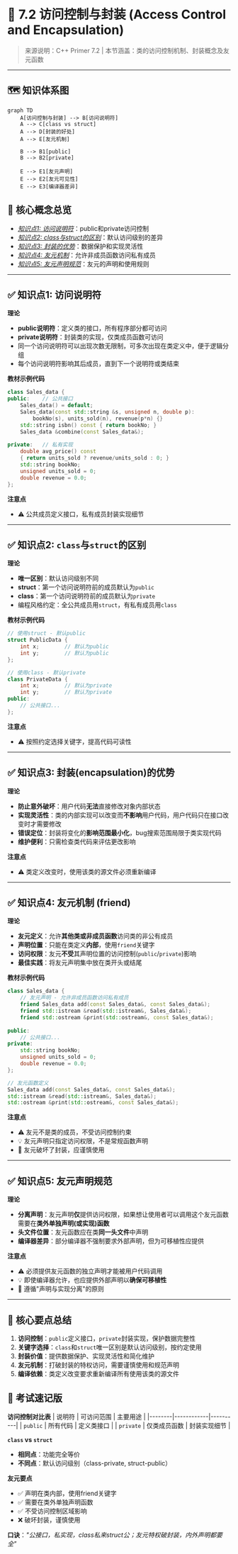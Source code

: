 # 📘 7.2 访问控制与封装 (Access Control and Encapsulation)

> 来源说明：C++ Primer 7.2 | 本节涵盖：类的访问控制机制、封装概念及友元函数

---

## 🗺️ 知识体系图

```mermaid
graph TD
    A[访问控制与封装] --> B[访问说明符]
    A --> C[class vs struct]
    A --> D[封装的好处]
    A --> E[友元机制]
    
    B --> B1[public]
    B --> B2[private]
    
    E --> E1[友元声明]
    E --> E2[友元可见性]
    E --> E3[编译器差异]
```

## 🧠 核心概念总览

* [*知识点1: 访问说明符*](#id1)：public和private访问控制
* [*知识点2: class与struct的区别*](#id2)：默认访问级别的差异
* [*知识点3: 封装的优势*](#id3)：数据保护和实现灵活性
* [*知识点4: 友元机制*](#id4)：允许非成员函数访问私有成员
* [*知识点5: 友元声明规范*](#id5)：友元的声明和使用规则

---

<a id="id1"></a>
## ✅ 知识点1: 访问说明符

**理论**
* **public说明符**：定义类的接口，所有程序部分都可访问
* **private说明符**：封装类的实现，仅类成员函数可访问
* 同一个访问说明符可以出现次数无限制，可多次出现在类定义中，便于逻辑分组
* 每个访问说明符影响其后成员，直到下一个说明符或类结束

**教材示例代码**
```cpp
class Sales_data {
public:    // 公共接口
    Sales_data() = default;
    Sales_data(const std::string &s, unsigned n, double p):
        bookNo(s), units_sold(n), revenue(p*n) {}
    std::string isbn() const { return bookNo; }
    Sales_data &combine(const Sales_data&);
    
private:   // 私有实现
    double avg_price() const
    { return units_sold ? revenue/units_sold : 0; }
    std::string bookNo;
    unsigned units_sold = 0;
    double revenue = 0.0;
};
```

**注意点**
* ⚠️ 公共成员定义接口，私有成员封装实现细节


---

<a id="id2"></a>
## ✅ 知识点2: `class`与`struct`的区别

**理论**
* **唯一区别**：默认访问级别不同
* **struct**：第一个访问说明符前的成员默认为`public`
* **class**：第一个访问说明符前的成员默认为`private`
* 编程风格约定：全公共成员用`struct`，有私有成员用`class`

**教材示例代码**
```cpp
// 使用struct - 默认public
struct PublicData {
    int x;        // 默认为public
    int y;        // 默认为public
};

// 使用class - 默认private  
class PrivateData {
    int x;        // 默认为private
    int y;        // 默认为private
public:
    // 公共接口...
};
```

**注意点**
* ⚠️ 按照约定选择关键字，提高代码可读性
---

<a id="id3"></a>
## ✅ 知识点3: 封装(encapsulation)的优势

**理论**
* **防止意外破坏**：用户代码**无法**直接修改对象内部状态
* **实现灵活性**：类的内部实现可以改变而**不影响**用户代码，用户代码只在接口改变时才需要修改
* **错误定位**：封装将变化的**影响范围最小化**，bug搜索范围局限于类实现代码
* **维护便利**：只需检查类代码来评估更改影响

**注意点**
* ⚠️ 类定义改变时，使用该类的源文件必须重新编译

---

<a id="id4"></a>
## ✅ 知识点4: 友元机制 (friend)

**理论**
* **友元定义**：允许**其他类或非成员函数**访问类的非公有成员
* **声明位置**：只能在类定义**内部**，使用`friend`关键字
* **访问权限**：友元**不受**其声明位置的访问控制(`public`/`private`)影响
* **最佳实践**：将友元声明集中放在类开头或结尾

**教材示例代码**
```cpp
class Sales_data {
    // 友元声明 - 允许非成员函数访问私有成员
    friend Sales_data add(const Sales_data&, const Sales_data&);
    friend std::istream &read(std::istream&, Sales_data&);
    friend std::ostream &print(std::ostream&, const Sales_data&);
    
public:
    // 公共接口...
private:
    std::string bookNo;
    unsigned units_sold = 0;
    double revenue = 0.0;
};

// 友元函数定义
Sales_data add(const Sales_data&, const Sales_data&);
std::istream &read(std::istream&, Sales_data&);
std::ostream &print(std::ostream&, const Sales_data&);
```

**注意点**
* ⚠️ 友元不是类的成员，不受访问控制约束
* 💡 友元声明只指定访问权限，不是常规函数声明
* 🔄 友元破坏了封装，应谨慎使用

---

<a id="id5"></a>
## ✅ 知识点5: 友元声明规范

**理论**
* **分离声明**：友元声明**仅**提供访问权限，如果想让使用者可以调用这个友元函数需要在**类外单独声明(或实现)函数**
* **头文件位置**：友元函数应在类**同一头文件**中声明
* **编译器差异**：部分编译器不强制要求外部声明，但为可移植性应提供

**注意点**
* ⚠️ 必须提供友元函数的独立声明才能被用户代码调用
* 💡 即使编译器允许，也应提供外部声明以**确保可移植性**
* 🔄 遵循"声明与实现分离"的原则

---

## 🔑 核心要点总结
1. **访问控制**：`public`定义接口，`private`封装实现，保护数据完整性
2. **关键字选择**：`class`和`struct`唯一区别是默认访问级别，按约定使用
3. **封装价值**：提供数据保护、实现灵活性和简化维护
4. **友元机制**：打破封装的特权访问，需要谨慎使用和规范声明
5. **编译依赖**：类定义改变要求重新编译所有使用该类的源文件

## 📌 考试速记版

**访问控制对比表**
| 说明符 | 可访问范围 | 主要用途 |
|--------|------------|----------|
| `public` | 所有代码 | 定义类接口 |
| `private` | 仅类成员函数 | 封装实现细节 |

**`class` vs `struct`**
- **相同点**：功能完全等价
- **不同点**：默认访问级别（class-private, struct-public）

**友元要点**
- ✅ 声明在类内部，使用friend关键字
- ✅ 需要在类外单独声明函数
- ✅ 不受访问控制区域影响
- ❌ 破坏封装，谨慎使用

**口诀**：*"公接口，私实现，class私来struct公；友元特权破封装，内外声明都要全"*